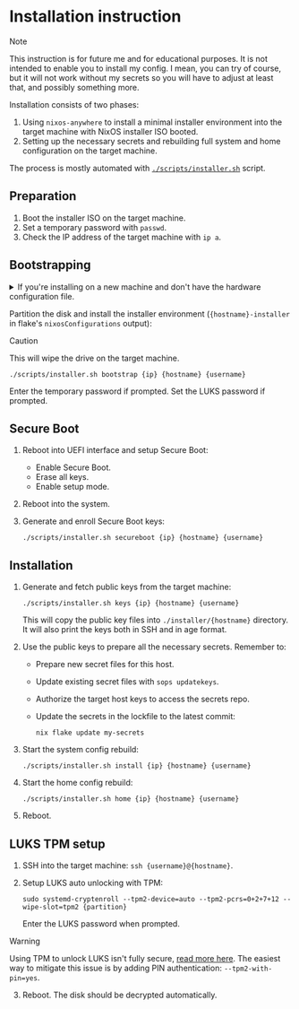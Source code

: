 # Installation instruction

> [!NOTE]
> This instruction is for future me and for educational purposes.
> It is not intended to enable you to install my config.
> I mean, you can try of course, but it will not work without my secrets so you will have to adjust at least that, and possibly something more.

Installation consists of two phases:

1. Using `nixos-anywhere` to install a minimal installer environment into the target machine with NixOS installer ISO booted.
2. Setting up the necessary secrets and rebuilding full system and home configuration on the target machine.

The process is mostly automated with [`./scripts/installer.sh`](../scripts/installer.sh) script.

## Preparation

1. Boot the installer ISO on the target machine.
2. Set a temporary password with `passwd`.
3. Check the IP address of the target machine with `ip a`.

## Bootstrapping

<details>
<summary>If you're installing on a new machine and don't have the hardware configuration file.</summary>

Obtain a `hardware-configuration.nix`:

```shell
./scripts/installer.sh hardware {ip} {hostname} {username}
```

Enter the temporary password if prompted.
This will copy the file into `./installer/{hostname}` directory.
Put this file in the right `./hosts` subdirectory for the target host.

</details>

Partition the disk and install the installer environment (`{hostname}-installer` in flake's `nixosConfigurations` output):

> [!CAUTION]
> This will wipe the drive on the target machine.

```shell
./scripts/installer.sh bootstrap {ip} {hostname} {username}
```

Enter the temporary password if prompted.
Set the LUKS password if prompted.

## Secure Boot

1. Reboot into UEFI interface and setup Secure Boot:
   - Enable Secure Boot.
   - Erase all keys.
   - Enable setup mode.
2. Reboot into the system.
3. Generate and enroll Secure Boot keys:

    ```shell
    ./scripts/installer.sh secureboot {ip} {hostname} {username}
    ```

## Installation

1. Generate and fetch public keys from the target machine:

    ```shell
    ./scripts/installer.sh keys {ip} {hostname} {username}
    ```

    This will copy the public key files into `./installer/{hostname}` directory.
    It will also print the keys both in SSH and in age format.
2. Use the public keys to prepare all the necessary secrets.
    Remember to:
    - Prepare new secret files for this host.
    - Update existing secret files with `sops updatekeys`.
    - Authorize the target host keys to access the secrets repo.
    - Update the secrets in the lockfile to the latest commit:

        ```shell
        nix flake update my-secrets
        ```

3. Start the system config rebuild:

    ```shell
    ./scripts/installer.sh install {ip} {hostname} {username}
    ```

4. Start the home config rebuild:

    ```shell
    ./scripts/installer.sh home {ip} {hostname} {username}
    ```

5. Reboot.

## LUKS TPM setup

1. SSH into the target machine: `ssh {username}@{hostname}`.
2. Setup LUKS auto unlocking with TPM:

    ```shell
    sudo systemd-cryptenroll --tpm2-device=auto --tpm2-pcrs=0+2+7+12 --wipe-slot=tpm2 {partition}
    ```

    Enter the LUKS password when prompted.

> [!WARNING]
> Using TPM to unlock LUKS isn't fully secure, [read more here](https://oddlama.org/blog/bypassing-disk-encryption-with-tpm2-unlock/).
> The easiest way to mitigate this issue is by adding PIN authentication: `--tpm2-with-pin=yes`.

3. Reboot.
   The disk should be decrypted automatically.
